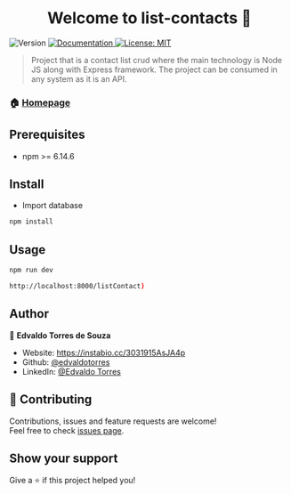 <h1 align="center">Welcome to list-contacts 👋</h1>
<p>
  <img alt="Version" src="https://img.shields.io/badge/npm-6.14.6-blue.svg?cacheSeconds=2592000" />
  <a href="https://github.com/edvaldotorres/list-contacts#readme" target="_blank">
    <img alt="Documentation" src="https://img.shields.io/badge/documentation-yes-brightgreen.svg" />
  </a>
  <a href="#" target="_blank">
    <img alt="License: MIT" src="https://img.shields.io/badge/License-MIT-yellow.svg" />
  </a>
</p>

> Project that is a contact list crud where the main technology is Node JS along with Express framework. The project can be consumed in any system as it is an API.

### 🏠 [Homepage](https://github.com/edvaldotorres/list-contacts#readme)

## Prerequisites

* npm >= 6.14.6

## Install

* Import database

```sh
npm install
```

## Usage

```sh
npm run dev
```

```sh
http://localhost:8000/listContact)
```

## Author

👤 **Edvaldo Torres de Souza**

* Website: https://instabio.cc/3031915AsJA4p
* Github: [@edvaldotorres](https://github.com/edvaldotorres)
* LinkedIn: [@Edvaldo Torres](https://www.linkedin.com/in/edvaldo-torres-189894150/)

## 🤝 Contributing

Contributions, issues and feature requests are welcome!<br />Feel free to check [issues page](https://github.com/edvaldotorres/list-contacts/issues). 

## Show your support

Give a ⭐️ if this project helped you!
